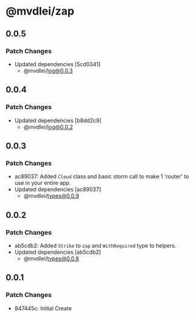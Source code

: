 # @mvdlei/zap

## 0.0.5

### Patch Changes

- Updated dependencies [5cd0341]
  - @mvdlei/log@0.0.3

## 0.0.4

### Patch Changes

- Updated dependencies [b8dd2c9]
  - @mvdlei/log@0.0.2

## 0.0.3

### Patch Changes

- ac89037: Added `Cloud` class and basic storm call to make 1 'router' to use in your entire app.
- Updated dependencies [ac89037]
  - @mvdlei/types@0.0.9

## 0.0.2

### Patch Changes

- ab5cdb2: Added `Strike` to `zap` and `WithRequired` type to helpers.
- Updated dependencies [ab5cdb2]
  - @mvdlei/types@0.0.8

## 0.0.1

### Patch Changes

- 847445c: Initial Create
